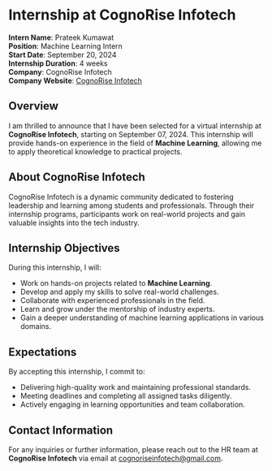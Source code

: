 # Internship at CognoRise Infotech  
**Intern Name**: Prateek Kumawat  
**Position**: Machine Learning Intern  
**Start Date**: September 20, 2024  
**Internship Duration**: 4 weeks  
**Company**: CognoRise Infotech  
**Company Website**: [CognoRise Infotech](https://www.linkedin.com/company/cognoriseinfotech/)

## Overview  
I am thrilled to announce that I have been selected for a virtual internship at **CognoRise Infotech**, starting on September 07, 2024. This internship will provide hands-on experience in the field of **Machine Learning**, allowing me to apply theoretical knowledge to practical projects.

## About CognoRise Infotech  
CognoRise Infotech is a dynamic community dedicated to fostering leadership and learning among students and professionals. Through their internship programs, participants work on real-world projects and gain valuable insights into the tech industry.

## Internship Objectives  
During this internship, I will:  
- Work on hands-on projects related to **Machine Learning**.  
- Develop and apply my skills to solve real-world challenges.  
- Collaborate with experienced professionals in the field.  
- Learn and grow under the mentorship of industry experts.  
- Gain a deeper understanding of machine learning applications in various domains.

## Expectations  
By accepting this internship, I commit to:  
- Delivering high-quality work and maintaining professional standards.  
- Meeting deadlines and completing all assigned tasks diligently.  
- Actively engaging in learning opportunities and team collaboration.

## Contact Information  
For any inquiries or further information, please reach out to the HR team at **CognoRise Infotech** via email at [cognoriseinfotech@gmail.com](mailto:cognoriseinfotech@gmail.com).

